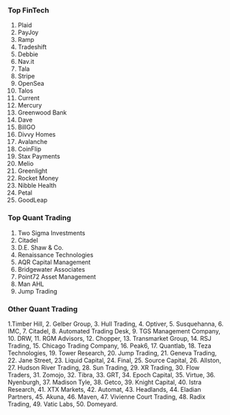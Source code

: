 ### Top FinTech
1. Plaid
2. PayJoy
3. Ramp
4. Tradeshift
5. Debbie
6. Nav.it
7. Tala
8. Stripe
9. OpenSea
10. Talos
11. Current
12. Mercury
13. Greenwood Bank
14. Dave
15. BillGO
16. Divvy Homes
17. Avalanche
18. CoinFlip
19. Stax Payments
20. Melio
21. Greenlight
22. Rocket Money
23. Nibble Health
24. Petal
25. GoodLeap

### Top Quant Trading
1. Two Sigma Investments
2. Citadel
3. D.E. Shaw & Co.
4. Renaissance Technologies
5. AQR Capital Management
6. Bridgewater Associates
7. Point72 Asset Management
8. Man AHL
9. Jump Trading

### Other Quant Trading
1.Timber Hill, 
2. Gelber Group, 
3. Hull Trading, 
4. Optiver, 
5. Susquehanna, 
6. IMC, 
7. Citadel, 
8. Automated Trading Desk, 
9. TGS Management Company, 
10. DRW, 
11. RGM Advisors, 
12. Chopper, 13. Transmarket Group, 14. RSJ Trading, 15. Chicago Trading Company, 16. Peak6, 17. Quantlab, 18. Teza Technologies, 19. Tower Research, 20. Jump Trading, 21. Geneva Trading, 22. Jane Street, 23. Liquid Capital, 24. Final, 25. Source Capital, 26. Allston, 27. Hudson River Trading, 28. Sun Trading, 29. XR Trading, 30. Flow Traders, 31. Zomojo, 32. Tibra, 33. GRT, 34. Epoch Capital, 35. Virtue, 36. Nyenburgh, 37. Madison Tyle, 38. Getco, 39. Knight Capital, 40. Istra Research, 41. XTX Markets, 42. Automat, 43. Headlands, 44. Eladian Partners, 45. Akuna, 46. Maven, 47. Vivienne Court Trading, 48. Radix Trading, 49. Vatic Labs, 50. Domeyard.
